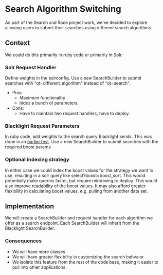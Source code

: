 # Search Algorithm Switching

As part of the Search and Race project work, we've decided to explore allowing users to
submit their searches using different search algorithms.

## Context

We could do this primarily in ruby code or primarily in Solr.

### Solr Request Handler

Define weights in the solrconfig. Use a sew SearchBuilder to submit searches with "qt=different_algorithm" instead of "qt=search".
* Pros:
    * Maximum functionality
    * hides a bunch of parameters.
* Cons:
    * Have to maintain two request handlers, have to deploy.

### Blacklight Request Parameters

In ruby code, add weights to the search query Blacklight sends. This was done in an [earlier test](https://docs.google.com/document/d/1ROvFH-dy2pWneRmouYZiHvnSBSxGkLt7ygb6CCsx1-Y/edit). Use a new SearchBuilder to submit searches with the required boost params

### Optional indexing strategy

In either case we could index the boost values for the strategy we want to use, resulting in a solr query like select?boost=boost_sort. This would potentially make queries faster, but require reindexing to deploy. This would also improve readability of the boost values. It may also afford greater flexibility in calculating boost values, e.g. pulling from another data set.

## Implementation

We will create a SearchBuilder and request handler for each algorithm we offer
as a search endpoint. Each SearchBuilder will inherit from the Blacklight
SearchBuilder.

### Consequences

* We will have more classes
* We will have greater flexibility in customizing the search behvaior
* We isolate this feature from the rest of the code base, making it easier to pull into other applications.
